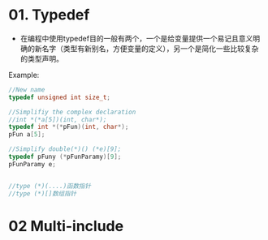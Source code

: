 # 01. Typedef
* 在编程中使用typedef目的一般有两个，一个是给变量提供一个易记且意义明确的新名字（类型有新别名，方便变量的定义），另一个是简化一些比较复杂的类型声明。

Example:
```c++
//New name
typedef unsigned int size_t;

//Simplifiy the complex declaration
//int *(*a[5])(int, char*);
typedef int *(*pFun)(int, char*);
pFun a[5];

//Simplify double(*)() (*e)[9];
typedef pFuny (*pFunParamy)[9];
pFunParamy e;


//type (*)(....)函数指针
//type (*)[]数组指针
```

# 02 Multi-include  
